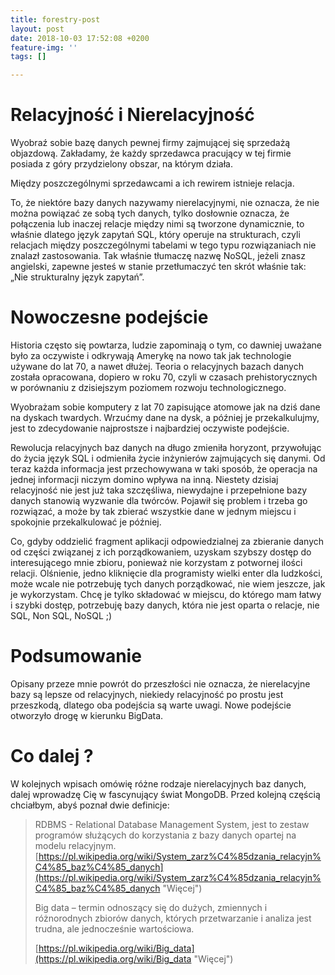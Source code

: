 ```yaml
---
title: forestry-post
layout: post
date: 2018-10-03 17:52:08 +0200
feature-img: ''
tags: []

---
```

# Relacyjność i Nierelacyjność

Wyobraź sobie bazę danych pewnej firmy zajmującej się sprzedażą objazdową. Zakładamy, że każdy sprzedawca pracujący w tej firmie posiada z góry przydzielony obszar, na którym działa.

 Między poszczególnymi sprzedawcami a ich rewirem istnieje relacja. 

To, że niektóre bazy danych nazywamy nierelacyjnymi, nie oznacza, że nie można powiązać ze sobą tych danych, tylko dosłownie oznacza, że połączenia lub inaczej relacje między nimi są tworzone dynamicznie, to właśnie dlatego język zapytań SQL, który operuje na strukturach, czyli relacjach między poszczególnymi tabelami w tego typu rozwiązaniach nie znalazł zastosowania. Tak właśnie tłumaczę nazwę NoSQL, jeżeli znasz angielski, zapewne jesteś w stanie przetłumaczyć ten skrót właśnie tak: „Nie strukturalny język zapytań”. 

# Nowoczesne podejście

Historia często się powtarza, ludzie zapominają o tym, co dawniej uważane było za oczywiste i odkrywają Amerykę na nowo tak jak technologie używane do lat 70, a nawet dłużej. Teoria o relacyjnych bazach danych została opracowana, dopiero w roku 70, czyli w czasach prehistorycznych w porównaniu z dzisiejszym poziomem rozwoju technologicznego.

Wyobrażam sobie komputery z lat 70 zapisujące atomowe jak na dziś dane na dyskach twardych. Wrzućmy dane na dysk, a później je przekalkulujmy, jest to zdecydowanie najprostsze i najbardziej oczywiste podejście.

Rewolucja relacyjnych baz danych na długo zmieniła horyzont, przywołując do życia język SQL i odmieniła życie inżynierów zajmujących się danymi. Od teraz każda informacja jest przechowywana w taki sposób, że operacja na jednej informacji niczym domino wpływa na inną. Niestety dzisiaj relacyjność nie jest już taka szczęśliwa, niewydajne i przepełnione bazy danych stanowią wyzwanie dla twórców. Pojawił się problem i trzeba go rozwiązać, a może by tak zbierać wszystkie dane w jednym miejscu i spokojnie przekalkulować je później. 

Co, gdyby oddzielić fragment aplikacji odpowiedzialnej za zbieranie danych od części związanej z ich porządkowaniem, uzyskam szybszy dostęp do interesującego mnie zbioru, ponieważ nie korzystam z potwornej ilości relacji. Olśnienie, jedno kliknięcie dla programisty wielki enter dla ludzkości, może wcale nie potrzebuję tych danych porządkować, nie wiem jeszcze, jak je wykorzystam. Chcę je tylko składować w miejscu, do którego mam łatwy i szybki dostęp, potrzebuję bazy danych, która nie jest oparta o relacje, nie SQL, Non SQL, NoSQL ;)

# Podsumowanie

Opisany przeze mnie powrót do przeszłości nie oznacza, że nierelacyjne bazy są lepsze od relacyjnych, niekiedy relacyjność po prostu jest przeszkodą, dlatego oba podejścia są warte uwagi. Nowe podejście otworzyło drogę w kierunku BigData. 

# Co dalej ?

W kolejnych wpisach omówię różne rodzaje nierelacyjnych baz danych, dalej wprowadzę Cię w fascynujący świat MongoDB. Przed kolejną częścią chciałbym, abyś poznał dwie definicje:

> RDBMS - Relational Database Management System, jest to zestaw programów służących do korzystania z bazy danych opartej na modelu relacyjnym. [https://pl.wikipedia.org/wiki/System_zarz%C4%85dzania_relacyjn%C4%85_baz%C4%85_danych](https://pl.wikipedia.org/wiki/System_zarz%C4%85dzania_relacyjn%C4%85_baz%C4%85_danych "Więcej")
>
> Big data – termin odnoszący się do dużych, zmiennych i różnorodnych  zbiorów danych, których przetwarzanie i analiza jest trudna, ale jednocześnie wartościowa. 
>
> [https://pl.wikipedia.org/wiki/Big_data](https://pl.wikipedia.org/wiki/Big_data "Więcej")